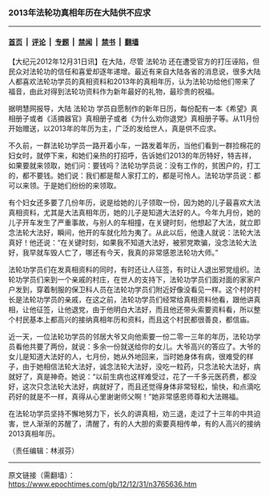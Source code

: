 ### 2013年法轮功真相年历在大陆供不应求

---

#### [首页](../../../..?n3765636) &nbsp;|&nbsp; [评论](../../../../../epoch-comment?n3765636) &nbsp;|&nbsp; [专题](../../../../../epoch-special?n3765636) &nbsp;|&nbsp; [禁闻](../../../../../epoch-news?n3765636) &nbsp;|&nbsp; [禁书](../../../../../books?n3765636) &nbsp;|&nbsp; [翻墙](https://github.com/gfw-breaker/nogfw/blob/master/README.md?n3765636)


<div class="post_content" id="artbody" itemprop="articleBody">
 <!-- article content begin -->
 <p>
  【大纪元2012年12月31日讯】在大陆，尽管
  <ok href="https://www.epochtimes.com/gb/tag/%E6%B3%95%E8%BD%AE%E5%8A%9F.html">
   法轮功
  </ok>
  还在遭受官方的打压诬陷，但民众对法轮功的信任和喜爱却逐年递增。最近有来自大陆各省的消息说，很多大陆人都喜欢法轮功学员的真相资料和2013年的真相年历，认为法轮功给他们带来了福音，由此对得到法轮功资料作为新年最好的礼物，最珍贵的祝福。
 </p>
 <p>
  据明慧网报导，大陆
  <ok href="https://www.epochtimes.com/gb/tag/%E6%B3%95%E8%BD%AE%E5%8A%9F.html">
   法轮功
  </ok>
  学员自愿制作的新年日历，每份配有一本《希望》真相册子或者《活摘器官》真相册子或者《为什么劝你退党》真相册子等。从11月份开始赠送，以2013年的年历为主，广泛的发给世人，真是供不应求。
 </p>
 <p>
  不久前，一群法轮功学员一路开着小车，一路发着年历，当他们看到一群捡棉花的妇女时，就停下来，和她们亲热的打招呼，告诉她们2013的年历特好，特吉祥，如果要就来领取，她们问：要钱吗？法轮功学员说：没有工作的，贫困户的，打工的，都不要钱。她们说：我们都是帮人家打工的，都是可怜人。法轮功学员说：都可以来领。于是她们纷纷的来领取。
 </p>
 <p>
  有个妇女还多要了几份年历，说是给她的儿子领取一份，因为她的儿子最喜欢大法真相资料，尤其是大法真相年历，她的儿子是知道大法好的人。今年九月份，她的儿子开车发生了严重事故，与别人的车相撞，在关键时刻，他想起了大法，就立即念法轮大法好，瞬间，他开的车就化险为夷了。从此以后，他逢人就说：法轮大法真好！他还说：“在关键时刻，如果我不知道大法好，被邪党欺骗，没念法轮大法好，我早就车毁人亡了，哪还有今天，我真的非常感恩法轮功大师。”
 </p>
 <p>
  法轮功学员们在发真相资料的同时，有时还让人征签，有时让人退出邪党组织。法轮功学员们来到一个亲戚的村庄，在世人的支持下，法轮功学员们面对面的家家户户发到，穿着制服的保卫科人员在法轮功学员们附近好像没看见一样。这个村的村长是法轮功学员的亲戚，在这之前，法轮功学员们经常给真相资料他看，跟他讲真相，让他征签，让他退党，由于他明白大法好，而且他还带头索要资料看，所以整个村民基本上都高兴的接纳真相年历和资料，而且这个村民都很善良，都信庙。
 </p>
 <p>
  近一天，一位法轮功学员的邻居大爷又向他索要一份二零一三年的年历，法轮功学员看他共要了两份，就说：多余一份就送给你的女儿。大爷高兴的答应了。大爷的女儿是知道大法好的人，七月份，她从外地回来，当时她身体有病，很难受的样子，由于她相信法轮大法好，诚念法轮大法好，没吃一粒药，只念法轮大法好，病就好了，真是神奇。她说：“以前生病也这样难受过，花了一千多元医药费，都没好，这次只念法轮大法好，病就好了，而且还觉得身体非常轻松，愉快，和点滴吃药好的就是不一样，真得从心里谢谢师父啊！”她非常感恩师尊和大法赐福。
 </p>
 <p>
  在法轮功学员坚持不懈地努力下，长久的讲真相，劝三退，走过了十三年的中共迫害，世人渐渐的苏醒了，清醒了，有的人大胆的索要真相传单，有的人高兴的接纳2013真相年历。
 </p>
 <p>
  （责任编辑：林淑芬）
 </p>
 <!-- article content end -->
 <div id="below_article_ad">
 </div>
</div>


---

原文链接（需翻墙）：https://www.epochtimes.com/gb/12/12/31/n3765636.htm